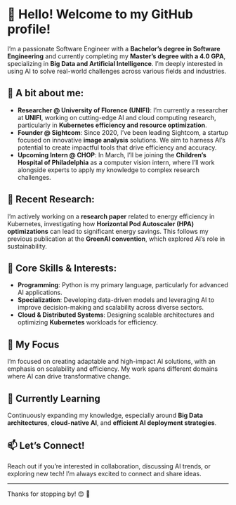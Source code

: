 # 👋 Hello! Welcome to my GitHub profile!

I’m a passionate Software Engineer with a **Bachelor’s degree in Software Engineering** and currently completing my **Master’s degree with a 4.0 GPA**, specializing in **Big Data and Artificial Intelligence**. I’m deeply interested in using AI to solve real-world challenges across various fields and industries.

## 🚀 A bit about me:
- **Researcher @ University of Florence (UNIFI)**: I’m currently a researcher at **UNIFI**, working on cutting-edge AI and cloud computing research, particularly in **Kubernetes efficiency and resource optimization**.
- **Founder @ Sightcom**: Since 2020, I’ve been leading Sightcom, a startup focused on innovative **image analysis** solutions. We aim to harness AI’s potential to create impactful tools that drive efficiency and accuracy.
- **Upcoming Intern @ CHOP**: In March, I’ll be joining the **Children’s Hospital of Philadelphia** as a computer vision intern, where I’ll work alongside experts to apply my knowledge to complex research challenges.

## 📄 Recent Research:
I’m actively working on a **research paper** related to energy efficiency in Kubernetes, investigating how **Horizontal Pod Autoscaler (HPA) optimizations** can lead to significant energy savings. This follows my previous publication at the **GreenAI convention**, which explored AI’s role in sustainability.

## 🔧 Core Skills & Interests:
- **Programming**: Python is my primary language, particularly for advanced AI applications.
- **Specialization**: Developing data-driven models and leveraging AI to improve decision-making and scalability across diverse sectors.
- **Cloud & Distributed Systems**: Designing scalable architectures and optimizing **Kubernetes** workloads for efficiency.

## 🎯 My Focus
I’m focused on creating adaptable and high-impact AI solutions, with an emphasis on scalability and efficiency. My work spans different domains where AI can drive transformative change.

## 🌱 Currently Learning
Continuously expanding my knowledge, especially around **Big Data architectures**, **cloud-native AI**, and **efficient AI deployment strategies**.

## 📫 Let’s Connect!
Reach out if you’re interested in collaboration, discussing AI trends, or exploring new tech! I’m always excited to connect and share ideas.

---

Thanks for stopping by! 😊 🚀

<!--START_SECTION:waka-->
<!--END_SECTION:waka-->
